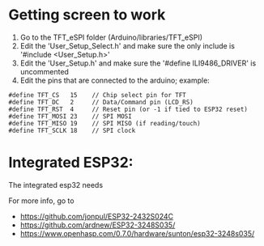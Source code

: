 # Getting screen to work
1. Go to the TFT\_eSPI folder (Arduino/libraries/TFT\_eSPI)
2. Edit the 'User\_Setup\_Select.h' and make sure the only include is '#include <User_Setup.h>'
3. Edit the 'User_Setup.h' and make sure the '#define ILI9486_DRIVER' is uncommented
4. Edit the pins that are connected to the arduino; example:
```
#define TFT_CS   15    // Chip select pin for TFT 
#define TFT_DC   2     // Data/Command pin (LCD_RS)
#define TFT_RST  4     // Reset pin (or -1 if tied to ESP32 reset)
#define TFT_MOSI 23    // SPI MOSI
#define TFT_MISO 19    // SPI MISO (if reading/touch)
#define TFT_SCLK 18    // SPI clock
```

# Integrated ESP32:
The integrated esp32 needs 

For more info, go to 
- https://github.com/jonpul/ESP32-2432S024C
- https://github.com/ardnew/ESP32-3248S035/
- https://www.openhasp.com/0.7.0/hardware/sunton/esp32-3248s035/
